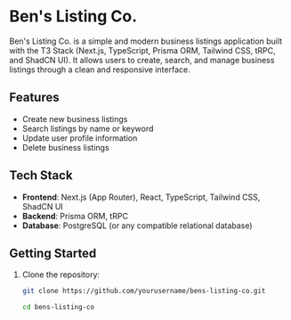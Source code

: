 # Ben's Listing Co.

Ben's Listing Co. is a simple and modern business listings application built with the T3 Stack (Next.js, TypeScript, Prisma ORM, Tailwind CSS, tRPC, and ShadCN UI). It allows users to create, search, and manage business listings through a clean and responsive interface.

## Features

- Create new business listings
- Search listings by name or keyword
- Update user profile information
- Delete business listings

## Tech Stack

- **Frontend**: Next.js (App Router), React, TypeScript, Tailwind CSS, ShadCN UI
- **Backend**: Prisma ORM, tRPC
- **Database**: PostgreSQL (or any compatible relational database)

## Getting Started

1. Clone the repository:

   ```bash
   git clone https://github.com/yourusername/bens-listing-co.git

   cd bens-listing-co
   ```

